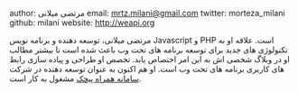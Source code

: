 author: مرتضی میلانی
email: mrtz.milani@gmail.com
twitter: morteza_milani
github: milani
website: http://weapi.org

مرتضی میلانی، توسعه دهنده و برنامه نویس Javascript و PHP است. علاقه او به تکنولوژی های جدید برای توسعه برنامه های تحت وب باعث شده است تا بیشتر مطالب او در وبلاگ شخصی اش به این امر اختصاص یابد. تخصص او طراحی و پیاده سازی رابط های کاربری برنامه های تحت وب است. او هم اکنون به عنوان توسعه دهنده در شرکت [سامانه همراه پیچک](http://pichak.co) مشغول به کار است.
